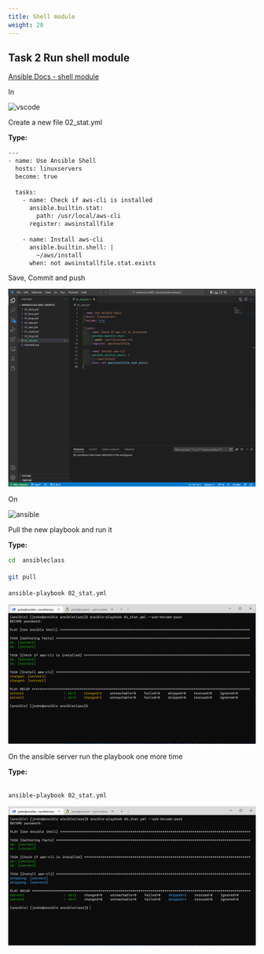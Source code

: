 ```yaml
---
title: Shell module
weight: 20
---
```


## Task 2 Run shell module

[Ansible Docs - shell module](https://docs.ansible.com/ansible/latest/collections/ansible/builtin/shell_module.html)

In

![vscode](/images/student-vscode.png)

Create a new file 02_stat.yml

__Type:__

```ansible
---
- name: Use Ansible Shell
  hosts: linuxservers
  become: true

  tasks:
    - name: Check if aws-cli is installed
      ansible.builtin.stat:
        path: /usr/local/aws-cli
      register: awsinstallfile

    - name: Install aws-cli
      ansible.builtin.shell: |
        ~/aws/install
      when: not awsinstallfile.stat.exists

```

Save, Commit and push

![Alt text](images/001_ansible_stat2_playbook.png?raw=true "ansible stat playbook")

On

![ansible](/images/ansible.png)

Pull the new playbook and run it

__Type:__

```bash
cd  ansibleclass

git pull

ansible-playbook 02_stat.yml 

```

![Alt text](images/002_ansible_stat2_playbook_run.png?raw=true "ansible stat playbook run")

On the ansible server run the playbook one more time

__Type:__

```bash

ansible-playbook 02_stat.yml 

```

![Alt text](images/003_ansible_stat2_playbook_run.png?raw=true "ansible stat playbook run second")

